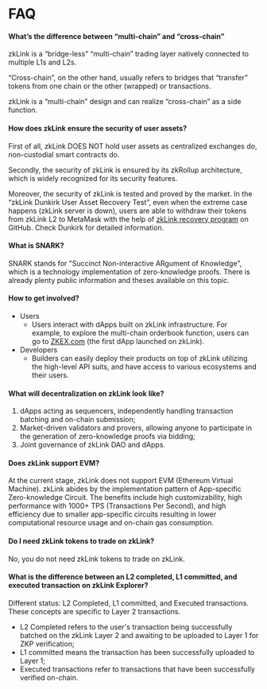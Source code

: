 # FAQ

#### What’s the difference between “multi-chain” and “cross-chain”

zkLink is a “bridge-less” “multi-chain” trading layer natively connected to multiple L1s and L2s.

“Cross-chain”, on the other hand, usually refers to bridges that “transfer” tokens from one chain or the other (wrapped) or transactions.

zkLink is a “multi-chain” design and can realize “cross-chain” as a side function.

#### How does zkLink ensure the security of user assets?

First of all, zkLink DOES NOT hold user assets as centralized exchanges do, non-custodial smart contracts do.

Secondly, the security of zkLink is ensured by its zkRollup architecture, which is widely recognized for its security features.

Moreover, the security of zkLink is tested and proved by the market. In the “zkLink Dunkirk User Asset Recovery Test”, even when the extreme case happens (zkLink server is down), users are able to withdraw their tokens from zkLink L2 to MetaMask with the help of [zkLink recovery program](https://github.com/zkLinkProtocol/recover\_state\_server) on GitHub. Check Dunkirk for detailed information.

#### What is SNARK?

SNARK stands for "Succinct Non-interactive ARgument of Knowledge", which is a technology implementation of zero-knowledge proofs. There is already plenty public information and theses available on this topic.

#### How to get involved?

* Users
  * Users interact with dApps built on zkLink infrastructure. For example, to explore the multi-chain orderbook function, users can go to [ZKEX.com](http://zkex.com) (the first dApp launched on zkLink).
* Developers
  * Builders can easily deploy their products on top of zkLink utilizing the high-level API suits, and have access to various ecosystems and their users.

#### What will decentralization on zkLink look like?

1. dApps acting as sequencers, independently handling transaction batching and on-chain submission;
2. Market-driven validators and provers, allowing anyone to participate in the generation of zero-knowledge proofs via bidding;
3. Joint governance of zkLink DAO and dApps.

#### Does zkLink support EVM?

At the current stage, zkLink does not support EVM (Ethereum Virtual Machine). zkLink abides by the implementation pattern of App-specific Zero-knowledge Circuit. The benefits include high customizability, high performance with 1000+ TPS (Transactions Per Second), and high efficiency due to smaller app-specific circuits resulting in lower computational resource usage and on-chain gas consumption.

#### Do I need zkLink tokens to trade on zkLink?

No, you do not need zkLink tokens to trade on zkLink.

#### What is the difference between an L2 completed, L1 committed, and executed transaction on zkLink Explorer?

Different status: L2 Completed, L1 committed, and Executed transactions. These concepts are specific to Layer 2 transactions.&#x20;

* L2 Completed refers to the user's transaction being successfully batched on the zkLink Layer 2 and awaiting to be uploaded to Layer 1 for ZKP verification;
* L1 committed means the transaction has been successfully uploaded to Layer 1;
* Executed transactions refer to transactions that have been successfully verified on-chain.

####
